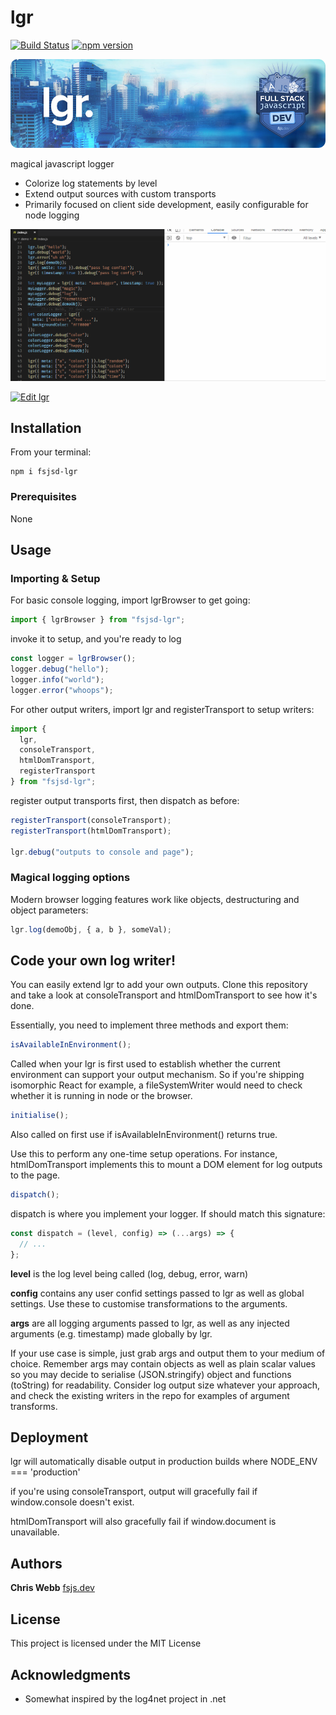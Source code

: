 # lgr

[![Build Status](https://travis-ci.org/fsjsd/lgr.svg?branch=master)](https://travis-ci.org/fsjsd/lgr)
[![npm version](http://img.shields.io/npm/v/fsjsd-lgr.svg?style=flat)](https://npmjs.org/package/fsjsd-lgr "View this project on npm")

![lgr](https://github.com/fsjsd/lgr/blob/master/docs/readme-header-lgr.jpg?raw=true)

magical javascript logger

- Colorize log statements by level
- Extend output sources with custom transports
- Primarily focused on client side development, easily configurable for node logging

![lgr demo](https://github.com/fsjsd/lgr/blob/master/lgr.gif?raw=true)

[![Edit lgr](https://codesandbox.io/static/img/play-codesandbox.svg)](https://codesandbox.io/s/lgr-6fxyr?fontsize=14)

## Installation

From your terminal:

```
npm i fsjsd-lgr
```

### Prerequisites

None

## Usage

### Importing & Setup

For basic console logging, import lgrBrowser to get going:

```javascript
import { lgrBrowser } from "fsjsd-lgr";
```

invoke it to setup, and you're ready to log

```javascript
const logger = lgrBrowser();
logger.debug("hello");
logger.info("world");
logger.error("whoops");
```

For other output writers, import lgr and registerTransport to setup writers:

```javascript
import {
  lgr,
  consoleTransport,
  htmlDomTransport,
  registerTransport
} from "fsjsd-lgr";
```

register output transports first, then dispatch as before:

```javascript
registerTransport(consoleTransport);
registerTransport(htmlDomTransport);

lgr.debug("outputs to console and page");
```

### Magical logging options

Modern browser logging features work like objects, destructuring and object parameters:

```javascript
lgr.log(demoObj, { a, b }, someVal);
```

## Code your own log writer!

You can easily extend lgr to add your own outputs. Clone this repository and take a look at consoleTransport and htmlDomTransport to see how it's done.

Essentially, you need to implement three methods and export them:

```javascript
isAvailableInEnvironment();
```

Called when your lgr is first used to establish whether the current environment can support your output mechanism. So if you're shipping isomorphic React for example, a fileSystemWriter would need to check whether it is running in node or the browser.

```javascript
initialise();
```

Also called on first use if isAvailableInEnvironment() returns true.

Use this to perform any one-time setup operations. For instance, htmlDomTransport implements this to mount a DOM element for log outputs to the page.

```javascript
dispatch();
```

dispatch is where you implement your logger. If should match this signature:

```javascript
const dispatch = (level, config) => (...args) => {
  // ...
};
```

**level** is the log level being called (log, debug, error, warn)

**config** contains any user confid settings passed to lgr as well as global settings. Use these to customise transformations to the arguments.

**args** are all logging arguments passed to lgr, as well as any injected arguments (e.g. timestamp) made globally by lgr.

If your use case is simple, just grab args and output them to your medium of choice. Remember args may contain objects as well as plain scalar values so you may decide to serialise (JSON.stringify) object and functions (toString) for readability. Consider log output size whatever your approach, and check the existing writers in the repo for examples of argument transforms.

## Deployment

lgr will automatically disable output in production builds where NODE_ENV === 'production'

if you're using consoleTransport, output will gracefully fail if window.console doesn't exist.

htmlDomTransport will also gracefully fail if window.document is unavailable.

## Authors

**Chris Webb** [fsjs.dev](https://fsjs.dev)

## License

This project is licensed under the MIT License

## Acknowledgments

- Somewhat inspired by the log4net project in .net
